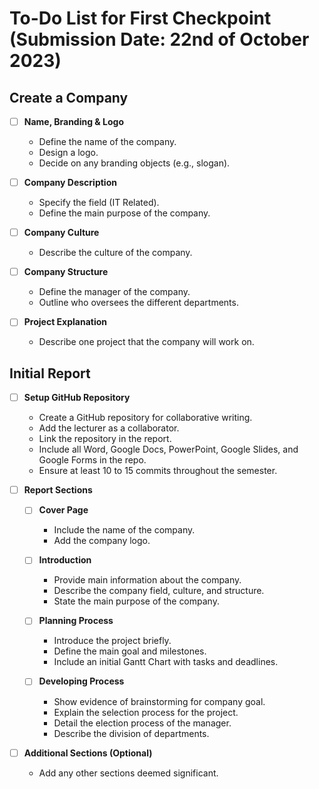 # To-Do List for First Checkpoint (Submission Date: 22nd of October 2023)

## Create a Company
- [ ] **Name, Branding & Logo**
  - Define the name of the company.
  - Design a logo.
  - Decide on any branding objects (e.g., slogan).
  
- [ ] **Company Description**
  - Specify the field (IT Related).
  - Define the main purpose of the company.
  
- [ ] **Company Culture**
  - Describe the culture of the company.
  
- [ ] **Company Structure**
  - Define the manager of the company.
  - Outline who oversees the different departments.
  
- [ ] **Project Explanation**
  - Describe one project that the company will work on.

## Initial Report
- [ ] **Setup GitHub Repository**
  - Create a GitHub repository for collaborative writing.
  - Add the lecturer as a collaborator.
  - Link the repository in the report.
  - Include all Word, Google Docs, PowerPoint, Google Slides, and Google Forms in the repo.
  - Ensure at least 10 to 15 commits throughout the semester.
  
- [ ] **Report Sections**
  - [ ] **Cover Page**
    - Include the name of the company.
    - Add the company logo.
    
  - [ ] **Introduction**
    - Provide main information about the company.
    - Describe the company field, culture, and structure.
    - State the main purpose of the company.
    
  - [ ] **Planning Process**
    - Introduce the project briefly.
    - Define the main goal and milestones.
    - Include an initial Gantt Chart with tasks and deadlines.
    
  - [ ] **Developing Process**
    - Show evidence of brainstorming for company goal.
    - Explain the selection process for the project.
    - Detail the election process of the manager.
    - Describe the division of departments.
    
- [ ] **Additional Sections (Optional)**
  - Add any other sections deemed significant.

